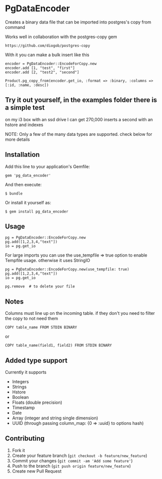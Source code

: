 # PgDataEncoder

Creates a binary data file that can be imported into postgres's copy from command

Works well in collaboration with the postgres-copy gem

    https://github.com/diogob/postgres-copy

With it you can make a bulk insert like this

    encoder = PgDataEncoder::EncodeForCopy.new
    encoder.add [1, "test", "first"]
    encoder.add [2, "test2", "second"]

    Product.pg_copy_from(encoder.get_io, :format => :binary, :columns => [:id, :name, :desc])

## Try it out yourself,   in the examples folder there is a simple test

on my i3 box with an ssd drive I can get 270,000 inserts a second with an hstore and indexes

NOTE: Only a few of the many data types are supported.  check below for more details

## Installation

Add this line to your application's Gemfile:

    gem 'pg_data_encoder'

And then execute:

    $ bundle

Or install it yourself as:

    $ gem install pg_data_encoder

## Usage

    pg = PgDataEncoder::EncodeForCopy.new
    pg.add([1,2,3,4,"text"])
    io = pg.get_io

For large imports you can use the use_tempfile => true option to enable Tempfile usage.   otherwise it uses StringIO

    pg = PgDataEncoder::EncodeForCopy.new(use_tempfile: true)
    pg.add([1,2,3,4,"text"])
    io = pg.get_io

    pg.remove  # to delete your file

## Notes


Columns must line up on the incoming table.   if they don't you need to filter the copy to not need them

    COPY table_name FROM STDIN BINARY

or

    COPY table_name(field1, field2) FROM STDIN BINARY



## Added type support

  Currently it supports 

  * Integers
  * Strings
  * Hstore
  * Boolean
  * Floats (double precision)
  * Timestamp
  * Date
  * Array (integer and string single dimension)
  * UUID (through passing column_map: {0 => :uuid} to options hash)

## Contributing



1. Fork it
2. Create your feature branch (`git checkout -b feature/new_feature`)
3. Commit your changes (`git commit -am 'Add some feature'`)
4. Push to the branch (`git push origin feature/new_feature`)
5. Create new Pull Request
